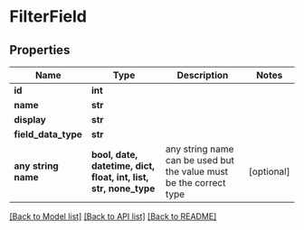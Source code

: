 # FilterField


## Properties
Name | Type | Description | Notes
------------ | ------------- | ------------- | -------------
**id** | **int** |  | 
**name** | **str** |  | 
**display** | **str** |  | 
**field_data_type** | **str** |  | 
**any string name** | **bool, date, datetime, dict, float, int, list, str, none_type** | any string name can be used but the value must be the correct type | [optional]

[[Back to Model list]](../README.md#documentation-for-models) [[Back to API list]](../README.md#documentation-for-api-endpoints) [[Back to README]](../README.md)



